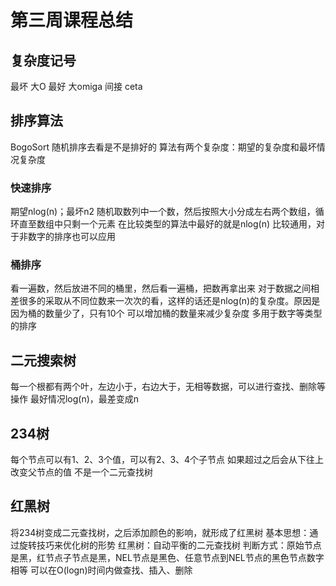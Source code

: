 # 第三周课程总结
## 复杂度记号
最坏 大O
最好 大omiga
间接 ceta
## 排序算法
BogoSort 随机排序去看是不是排好的
算法有两个复杂度：期望的复杂度和最坏情况复杂度
### 快速排序
期望nlog(n)；最坏n2
随机取数列中一个数，然后按照大小分成左右两个数组，循环直至数组中只剩一个元素
在比较类型的算法中最好的就是nlog(n)
比较通用，对于非数字的排序也可以应用
### 桶排序
看一遍数，然后放进不同的桶里，然后看一遍桶，把数再拿出来
对于数据之间相差很多的采取从不同位数来一次次的看，这样的话还是nlog(n)的复杂度。原因是因为桶的数量少了，只有10个
可以增加桶的数量来减少复杂度
多用于数字等类型的排序
## 二元搜索树
每一个根都有两个叶，左边小于，右边大于，无相等数据，可以进行查找、删除等操作
最好情况log(n)，最差变成n
## 234树
每个节点可以有1、2、3个值，可以有2、3、4个子节点
如果超过之后会从下往上改变父节点的值
不是一个二元查找树
## 红黑树
将234树变成二元查找树，之后添加颜色的影响，就形成了红黑树
基本思想：通过旋转技巧来优化树的形势
红黑树：自动平衡的二元查找树
判断方式：原始节点是黑，红节点子节点是黑，NEL节点是黑色、任意节点到NEL节点的黑色节点数字相等
可以在O(logn)时间内做查找、插入、删除
